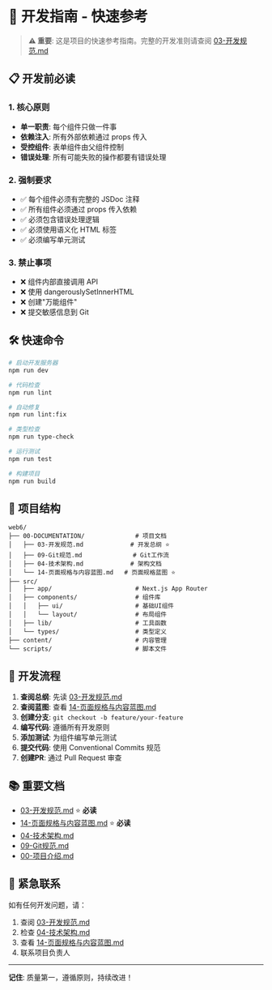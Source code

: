 # 🚀 开发指南 - 快速参考

> **⚠️ 重要**: 这是项目的快速参考指南。完整的开发准则请查阅 [03-开发规范.md](./03-开发规范.md)

## 📋 开发前必读

### 1. 核心原则
- **单一职责**: 每个组件只做一件事
- **依赖注入**: 所有外部依赖通过 props 传入
- **受控组件**: 表单组件由父组件控制
- **错误处理**: 所有可能失败的操作都要有错误处理

### 2. 强制要求
- ✅ 每个组件必须有完整的 JSDoc 注释
- ✅ 所有组件必须通过 props 传入依赖
- ✅ 必须包含错误处理逻辑
- ✅ 必须使用语义化 HTML 标签
- ✅ 必须编写单元测试

### 3. 禁止事项
- ❌ 组件内部直接调用 API
- ❌ 使用 dangerouslySetInnerHTML
- ❌ 创建"万能组件"
- ❌ 提交敏感信息到 Git

## 🛠️ 快速命令

```bash
# 启动开发服务器
npm run dev

# 代码检查
npm run lint

# 自动修复
npm run lint:fix

# 类型检查
npm run type-check

# 运行测试
npm run test

# 构建项目
npm run build
```

## 📁 项目结构

```
web6/
├── 00-DOCUMENTATION/              # 项目文档
│   ├── 03-开发规范.md             # 开发总纲 ⭐
│   ├── 09-Git规范.md              # Git工作流
│   ├── 04-技术架构.md             # 架构文档
│   └── 14-页面规格与内容蓝图.md   # 页面规格蓝图 ⭐
├── src/
│   ├── app/                       # Next.js App Router
│   ├── components/                # 组件库
│   │   ├── ui/                    # 基础UI组件
│   │   └── layout/                # 布局组件
│   ├── lib/                       # 工具函数
│   └── types/                     # 类型定义
├── content/                       # 内容管理
└── scripts/                       # 脚本文件
```

## 🎯 开发流程

1. **查阅总纲**: 先读 [03-开发规范.md](./03-开发规范.md)
2. **查阅蓝图**: 查看 [14-页面规格与内容蓝图.md](./14-页面规格与内容蓝图.md)
3. **创建分支**: `git checkout -b feature/your-feature`
4. **编写代码**: 遵循所有开发原则
5. **添加测试**: 为组件编写单元测试
6. **提交代码**: 使用 Conventional Commits 规范
7. **创建PR**: 通过 Pull Request 审查

## 📚 重要文档

- [03-开发规范.md](./03-开发规范.md) ⭐ **必读**
- [14-页面规格与内容蓝图.md](./14-页面规格与内容蓝图.md) ⭐ **必读**
- [04-技术架构.md](./04-技术架构.md)
- [09-Git规范.md](./09-Git规范.md)
- [00-项目介绍.md](./00-项目介绍.md)

## 🚨 紧急联系

如有任何开发问题，请：
1. 查阅 [03-开发规范.md](./03-开发规范.md)
2. 检查 [04-技术架构.md](./04-技术架构.md)
3. 查看 [14-页面规格与内容蓝图.md](./14-页面规格与内容蓝图.md)
4. 联系项目负责人

---

**记住**: 质量第一，遵循原则，持续改进！
